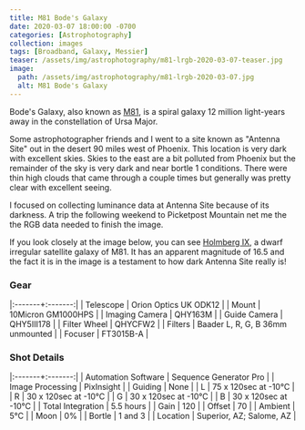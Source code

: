 ```yaml
---
title: M81 Bode's Galaxy
date: 2020-03-07 18:00:00 -0700
categories: [Astrophotography]
collection: images
tags: [Broadband, Galaxy, Messier]
teaser: /assets/img/astrophotography/m81-lrgb-2020-03-07-teaser.jpg
image:
  path: /assets/img/astrophotography/m81-lrgb-2020-03-07.jpg
  alt: M81 Bode's Galaxy
---
```


Bode's Galaxy, also known as [M81](https://en.wikipedia.org/wiki/Messier_81), is a spiral galaxy 12 million light-years away in the constellation of Ursa Major. 


Some astrophotographer friends and I went to a site known as "Antenna Site" out in the desert 90 miles west of Phoenix.
This location is very dark with excellent skies. Skies to the east are a bit polluted from Phoenix but the remainder of
the sky is very dark and near bortle 1 conditions. There were thin high clouds that came through a couple times but 
generally was pretty clear with excellent seeing.

I focused on collecting luminance data at Antenna Site because of its darkness. A trip the following weekend to Picketpost
Mountain net me the the RGB data needed to finish the image.

If you look closely at the image below, you can see [Holmberg IX](https://en.wikipedia.org/wiki/Holmberg_IX), a dwarf irregular satellite galaxy of M81. It has an
apparent magnitude of 16.5 and the fact it is in the image is a testament to how dark Antenna Site really is!

### Gear

|:-------+:-------:|
| Telescope | Orion Optics UK ODK12 |
| Mount | 10Micron GM1000HPS |
| Imaging Camera | QHY163M |
| Guide Camera | QHY5III178 |
| Filter Wheel | QHYCFW2 |
| Filters | Baader L, R, G, B 36mm unmounted |
| Focuser | FT3015B-A |

### Shot Details

|:-------+:-------:|
| Automation Software | Sequence Generator Pro |
| Image Processing | PixInsight |
| Guiding | None |
| L | 75 x 120sec at -10&deg;C |
| R | 30 x 120sec at -10&deg;C |
| G | 30 x 120sec at -10&deg;C |
| B | 30 x 120sec at -10&deg;C |
| Total Integration | 5.5 hours |
| Gain | 120 |
| Offset | 70 |
| Ambient | 5&deg;C |
| Moon | 0% |
| Bortle | 1 and 3 |
| Location | Superior, AZ; Salome, AZ |
